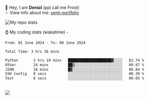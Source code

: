 🤚 Hey, I am **Denial** (ppl call me Frost)  
✨ View info about me: [semi-portfolio](https://frostx.is-a.dev)

<img alt="My repo stats" src="https://github-readme-stats.vercel.app/api?username=FrostX-Official&show_icons=true&theme=radical">

⌚ My coding stats (wakatime) -

<!--START_SECTION:waka-->

```txt
From: 01 June 2024 - To: 08 June 2024

Total Time: 3 hrs 36 mins

Python       3 hrs 19 mins   ████████████████████▓░░░░   82.74 %
Other        24 mins         ██▒░░░░░░░░░░░░░░░░░░░░░░   09.97 %
JSON         16 mins         █▓░░░░░░░░░░░░░░░░░░░░░░░   06.84 %
SSH Config   0 secs          ░░░░░░░░░░░░░░░░░░░░░░░░░   00.39 %
Text         0 secs          ░░░░░░░░░░░░░░░░░░░░░░░░░   00.05 %
```

<!--END_SECTION:waka-->
<br>
<img src="https://spotify-github-profile.vercel.app/api/view.svg?uid=31srkkuzzvig3lqyqlakxnoqfz6y&cover_image=true&theme=default&show_offline=true&background_color=0d1117&interchange=false&bar_color=7024ff">
